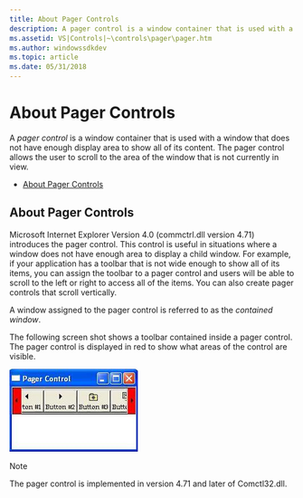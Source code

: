```yaml
---
title: About Pager Controls
description: A pager control is a window container that is used with a window that does not have enough display area to show all of its content.
ms.assetid: VS|Controls|~\controls\pager\pager.htm
ms.author: windowssdkdev
ms.topic: article
ms.date: 05/31/2018
---
```


# About Pager Controls

A *pager control* is a window container that is used with a window that does not have enough display area to show all of its content. The pager control allows the user to scroll to the area of the window that is not currently in view.

-   [About Pager Controls](#about-pager-controls)

## About Pager Controls

Microsoft Internet Explorer Version 4.0 (commctrl.dll version 4.71) introduces the pager control. This control is useful in situations where a window does not have enough area to display a child window. For example, if your application has a toolbar that is not wide enough to show all of its items, you can assign the toolbar to a pager control and users will be able to scroll to the left or right to access all of the items. You can also create pager controls that scroll vertically.

A window assigned to the pager control is referred to as the *contained window*.

The following screen shot shows a toolbar contained inside a pager control. The pager control is displayed in red to show what areas of the control are visible.

![screen shot of a narrow window with an example toolbar inside a pager control](images/pager.jpg)

> [!Note]  
> The pager control is implemented in version 4.71 and later of Comctl32.dll.

 

 

 





